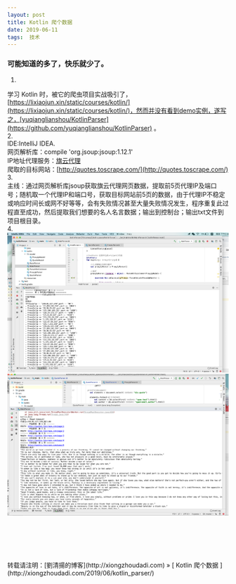 ```yaml
---
layout: post  
title: Kotlin 爬个数据 
date: 2019-06-11  
tags:  技术
---
```

### 可能知道的多了，快乐就少了。  
 
1.    
学习 Kotlin 时，被它的爬虫项目实战吸引了，[https://lixiaojun.xin/static/courses/kotlin/](https://lixiaojun.xin/static/courses/kotlin/)，然而并没有看到demo实例，遂写之，[yuqianglianshou/KotlinParser](https://github.com/yuqianglianshou/KotlinParser) 。  
2.  
IDE:IntelliJ IDEA.  
网页解析库：compile 'org.jsoup:jsoup:1.12.1'  
IP地址代理服务：[旗云代理](http://www.qydaili.com/free/)  
爬取的目标网站：[http://quotes.toscrape.com/](http://quotes.toscrape.com/)  
3.  
主线：通过网页解析库jsoup获取旗云代理网页数据，提取前5页代理IP及端口号；随机取一个代理IP和端口号，获取目标网站前5页的数据，由于代理IP不稳定或响应时间长或网不好等等，会有失败情况甚至大量失败情况发生，程序重复此过程直至成功，然后提取我们想要的名人名言数据；输出到控制台；输出txt文件到项目根目录。   
4.    
![](/images/posts/kotlin_parser/1.png)   
![](/images/posts/kotlin_parser/2.png)   


<br/> 
<br/> 
<br/> 
<br/> 
<br/> 
转载请注明：[劉清揚的博客](http://xiongzhoudadi.com) » [ Kotlin 爬个数据 ](http://xiongzhoudadi.com/2019/06/kotlin_parser/)  
<br/>